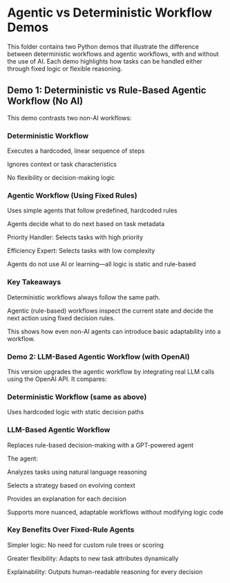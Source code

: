 # Agentic vs Deterministic Workflow Demos

This folder contains two Python demos that illustrate the difference between deterministic workflows and agentic workflows, with and without the use of AI. Each demo highlights how tasks can be handled either through fixed logic or flexible reasoning.

## Demo 1: Deterministic vs Rule-Based Agentic Workflow (No AI)
This demo contrasts two non-AI workflows:

### Deterministic Workflow
Executes a hardcoded, linear sequence of steps

Ignores context or task characteristics

No flexibility or decision-making logic

### Agentic Workflow (Using Fixed Rules)
Uses simple agents that follow predefined, hardcoded rules

Agents decide what to do next based on task metadata

Priority Handler: Selects tasks with high priority

Efficiency Expert: Selects tasks with low complexity

Agents do not use AI or learning—all logic is static and rule-based

### Key Takeaways

Deterministic workflows always follow the same path.

Agentic (rule-based) workflows inspect the current state and decide the next action using fixed decision rules.

This shows how even non-AI agents can introduce basic adaptability into a workflow.

### Demo 2: LLM-Based Agentic Workflow (with OpenAI)
This version upgrades the agentic workflow by integrating real LLM calls using the OpenAI API. It compares:

### Deterministic Workflow (same as above)
Uses hardcoded logic with static decision paths

### LLM-Based Agentic Workflow
Replaces rule-based decision-making with a GPT-powered agent

The agent:

Analyzes tasks using natural language reasoning

Selects a strategy based on evolving context

Provides an explanation for each decision

Supports more nuanced, adaptable workflows without modifying logic code

### Key Benefits Over Fixed-Rule Agents
Simpler logic: No need for custom rule trees or scoring

Greater flexibility: Adapts to new task attributes dynamically

Explainability: Outputs human-readable reasoning for every decision
